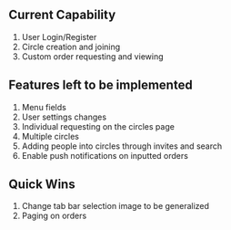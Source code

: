 ## Current Capability ##
1. User Login/Register
2. Circle creation and joining
3. Custom order requesting and viewing

## Features left to be implemented ##
1. Menu fields
2. User settings changes
3. Individual requesting on the circles page
4. Multiple circles
5. Adding people into circles through invites and search
6. Enable push notifications on inputted orders

## Quick Wins ##
1. Change tab bar selection image to be generalized
2. Paging on orders
